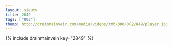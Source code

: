 ```yaml
--- 
layout: sieutv
title: 2849
tags: ["002"]
thumb: http://drainmainvein.com/media/videos/tmb/000/002/849/player.jpg
---
```

{% include drainmainvein key="2849" %} 
